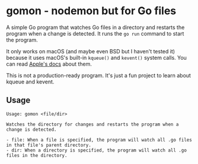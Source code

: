 # gomon - nodemon but for Go files

A simple Go program that watches Go files in a directory and restarts the program when a change is detected. It runs the `go run` command to start the program.

It only works on macOS (and maybe even BSD but I haven't tested it) because it uses macOS's built-in `kqueue()` and `kevent()` system calls. You can read [Apple's docs](https://developer.apple.com/library/archive/documentation/System/Conceptual/ManPages_iPhoneOS/man2/kqueue.2.html) about them.

This is not a production-ready program. It's just a fun project to learn about kqueue and kevent.

## Usage

```
Usage: gomon <file/dir>

Watches the directory for changes and restarts the program when a change is detected.

- file: When a file is specified, the program will watch all .go files in that file's parent directory.
- dir: When a directory is specified, the program will watch all .go files in the directory.
```
